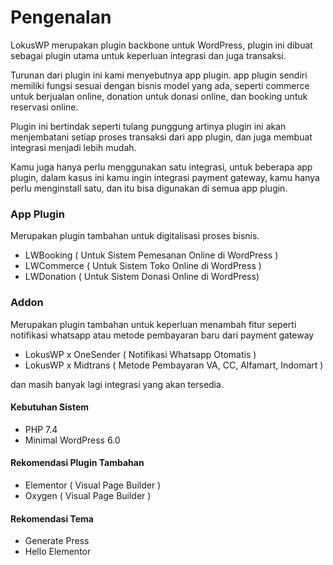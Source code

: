 
# Pengenalan

LokusWP merupakan plugin backbone untuk WordPress, plugin ini dibuat
sebagai plugin utama untuk keperluan integrasi dan juga transaksi.

Turunan dari plugin ini kami menyebutnya app plugin. app plugin sendiri memiliki fungsi sesuai dengan bisnis model yang ada, 
seperti commerce untuk berjualan online, donation untuk donasi online, dan booking untuk reservasi online.

Plugin ini bertindak seperti tulang punggung artinya plugin ini akan menjembatani setiap proses transaksi
dari app plugin, dan juga membuat integrasi menjadi lebih mudah.

Kamu juga hanya perlu menggunakan satu integrasi, untuk beberapa app plugin, dalam kasus ini
kamu ingin integrasi payment gateway, kamu hanya perlu menginstall satu, dan itu bisa digunakan
di semua app plugin.

### App Plugin
Merupakan plugin tambahan untuk digitalisasi proses bisnis.

- LWBooking ( Untuk Sistem Pemesanan Online di WordPress )
- LWCommerce ( Untuk Sistem Toko Online di WordPress )
- LWDonation ( Untuk Sistem Donasi Online di WordPress)

### Addon
Merupakan plugin tambahan untuk keperluan menambah fitur seperti notifikasi whatsapp
atau metode pembayaran baru dari payment gateway

- LokusWP x OneSender ( Notifikasi Whatsapp Otomatis )
- LokusWP x Midtrans ( Metode Pembayaran VA, CC, Alfamart, Indomart )

dan masih banyak lagi integrasi yang akan tersedia.

#### Kebutuhan Sistem
- PHP 7.4
- Minimal WordPress 6.0

#### Rekomendasi Plugin Tambahan
- Elementor ( Visual Page Builder )
- Oxygen ( Visual Page Builder )

#### Rekomendasi Tema
- Generate Press
- Hello Elementor
